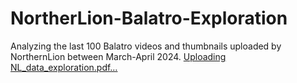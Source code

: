 # NortherLion-Balatro-Exploration
Analyzing the last 100 Balatro videos and thumbnails uploaded by NorthernLion between March-April 2024.
[Uploading NL_data_exploration.pdf…]()
